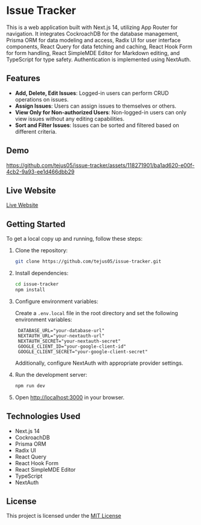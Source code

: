 # Issue Tracker

This is a web application built with Next.js 14, utilizing App Router for navigation. It integrates CockroachDB for the database management, Prisma ORM for data modeling and access, Radix UI for user interface components, React Query for data fetching and caching, React Hook Form for form handling, React SimpleMDE Editor for Markdown editing, and TypeScript for type safety. Authentication is implemented using NextAuth.

## Features

- **Add, Delete, Edit Issues**: Logged-in users can perform CRUD operations on issues.
- **Assign Issues**: Users can assign issues to themselves or others.
- **View Only for Non-authorized Users**: Non-logged-in users can only view issues without any editing capabilities.
- **Sort and Filter Issues**: Issues can be sorted and filtered based on different criteria.

## Demo



https://github.com/tejus05/issue-tracker/assets/118271901/ba1ad620-e00f-4cb2-9a93-ee1d466dbb29



## Live Website

[Live Website](https://issue-tracker-puce.vercel.app)

## Getting Started

To get a local copy up and running, follow these steps:

1. Clone the repository:

   ```bash
   git clone https://github.com/tejus05/issue-tracker.git
   ```

2. Install dependencies:

   ```bash
   cd issue-tracker
   npm install
   ```

3. Configure environment variables:

   Create a `.env.local` file in the root directory and set the following environment variables:

   ```plaintext
    DATABASE_URL="your-database-url"
    NEXTAUTH_URL="your-nextauth-url"
    NEXTAUTH_SECRET="your-nextauth-secret"
    GOOGLE_CLIENT_ID="your-google-client-id"
    GOOGLE_CLIENT_SECRET="your-google-client-secret"
   ```

   Additionally, configure NextAuth with appropriate provider settings.

4. Run the development server:

   ```bash
   npm run dev
   ```

5. Open [http://localhost:3000](http://localhost:3000) in your browser.

## Technologies Used

- Next.js 14
- CockroachDB
- Prisma ORM
- Radix UI
- React Query
- React Hook Form
- React SimpleMDE Editor
- TypeScript
- NextAuth

## License

This project is licensed under the [MIT License](https://choosealicense.com/licenses/mit)
